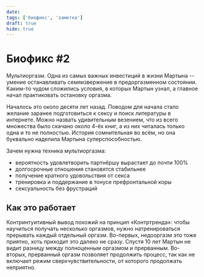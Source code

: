 ```yaml
---
date:
tags: ['биофикс', 'заметка']
draft: true
hide: true
---
```


# Биофикс #2

Мультиоргазм. Oдна из самых важных инвестиций в жизни Мартына -- умение останавливать семяизвержение в предоргазменном состоянии. Каким-то чудом сложились условия, в которых Мартын узнал, а главное начал практиковать остановку оргазма.

Началось это около десяти лет назад. Поводом для начала стало желание заранее подготовиться к сексу и поиск литературы в интернете. Можно назвать удивительным везением, что из всего множества было скачано около 4-ёх книг, а из них читалась только одна и то не полностью. История сомнительная во всём, но она буквально наделила Мартына суперспособностью.

Зачем нужна техника мультиоргазма:

- вероятность удовлетворить партнёршу вырастает до почти 100%
- долгосрочные отношения становятся стабильнее
- получение кратного удовольствия от секса
- тренировка и поддержание в тонусе префронтальной коры
- сексуальность без фрустраций

## Как это работает

Контринтуитивный вывод похожий на принцип «Контртренда»: чтобы научиться получать несколько оргазмов, нужно натренироваться прерывать каждый отдельный оргазм.
Во-первых, недооргазм это тоже приятно, хоть приходит это далеко не сразу. Спустя 10 лет Мартын не видит разницу между полноценным оргазмом и прерванным.
Во-вторых, прерванный оргазм позволяет продолжить процесс, так как не включает режим сверхчувствительности, от которого продолжать неприятно.
